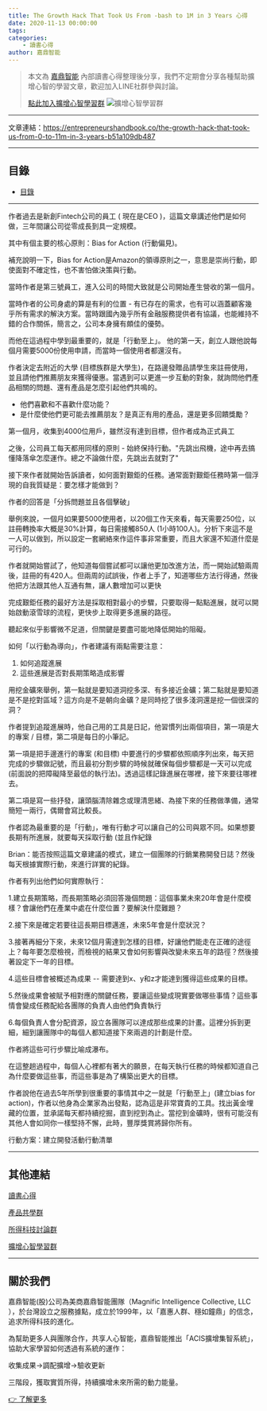 ```yaml
---
title: The Growth Hack That Took Us From -bash to 1M in 3 Years 心得
date: 2020-11-13 00:00:00
tags:
categories:
	- 讀書心得
author: 嘉鼎智能
---
```


> 本文為 [嘉鼎智能](#關於我們) 內部讀書心得整理後分享，我們不定期會分享各種幫助擴增心智的學習文章，歡迎加入LINE社群參與討論。
>
> [點此加入擴增心智學習群](https://line.me/ti/g2/asPFU-0w4o9MIRSBdb4gtg)
> ![擴增心智學習群](/img/擴增心智學習群.jpg)

---


文章連結：https://entrepreneurshandbook.co/the-growth-hack-that-took-us-from-0-to-11m-in-3-years-b51a109db487


---
## 目錄
- [目錄](#目錄)

---

作者過去是新創Fintech公司的員工 ( 現在是CEO )，這篇文章講述他們是如何做，三年間讓公司從零成長到具一定規模。

其中有個主要的核心原則：Bias for Action (行動偏見)。

補充說明一下，Bias for Action是Amazon的領導原則之一，意思是崇尚行動，即使面對不確定性，也不害怕做決策與行動。

當時作者是第三號員工，進入公司的時間大致就是公司開始產生營收的第一個月。

當時作者的公司身處的算是有利的位置 - 有已存在的需求，也有可以涵蓋顧客幾乎所有需求的解決方案。當時跟國內幾乎所有金融服務提供者有協議，也能維持不錯的合作關係，簡言之，公司本身擁有頗佳的優勢。

而他在這過程中學到最重要的，就是「行動至上」。
他的第一天，創立人跟他說每個月需要5000份使用申請，而當時一個使用者都還沒有。

作者決定去附近的大學 (目標族群是大學生)，在路邊發贈品請學生來註冊使用，並且請他們推薦朋友來獲得優惠。當遇到可以更進一步互動的對象，就詢問他們產品相關的問題、還有產品是怎麼引起他們共鳴的。

- 他們喜歡和不喜歡什麼功能？
- 是什麼使他們更可能去推薦朋友？是真正有用的產品，還是更多回饋獎勵？

第一個月，收集到4000位用戶，雖然沒有達到目標，但作者成為正式員工

之後，公司員工每天都用同樣的原則 - 始終保持行動。"先跳出飛機，途中再去搞懂降落傘怎麼運作。總之不論做什麼，先跳出去就對了"

接下來作者就開始告訴讀者，如何面對艱鉅的任務。通常面對艱鉅任務時第一個浮現的自我質疑是：要怎樣才能做到？

作者的回答是「分拆問題並且各個擊破」

舉例來說，一個月如果要5000使用者，以20個工作天來看，每天需要250位，以註冊轉換率大概是30%計算，每日需接觸850人 (1小時100人)。分析下來這不是一人可以做到，所以設定一套網絡來作這件事非常重要，而且大家還不知道什麼是可行的。

作者就開始嘗試了，他知道每個嘗試都可以讓他更加改進方法，而一開始試驗兩周後，註冊的有420人。但兩周的試誤後，作者上手了，知道哪些方法行得通，然後他把方法跟其他人互通有無，讓人數增加可以更快

完成艱鉅任務的最好方法是採取相對最小的步驟，只要取得一點點進展，就可以開始啟動滾雪球的流程，更快步上取得更多進展的路徑。

聽起來似乎影響微不足道，但關鍵是要盡可能地降低開始的阻礙。

如何「以行動為導向」，作者建議有兩點需要注意：

1. 如何追蹤進展
2. 這些進展是否對長期策略造成影響

用挖金礦來舉例，第一點就是要知道洞挖多深、有多接近金礦；第二點就是要知道是不是挖對區域？這方向是不是朝向金礦？是同時挖了很多淺洞還是挖一個很深的洞？

作者提到追蹤進展時，他自己用的工具是日記，他習慣列出兩個項目，第一項是大的專案 / 目標，第二項是每日的小筆記。

第一項是把手邊進行的專案 (和目標) 中要進行的步驟都依照順序列出來，每天把完成的步驟做記號，而且最初分割步驟的時候就確保每個步驟都是一天可以完成 (前面說的把障礙降至最低的執行法)。透過這樣記錄進展在哪裡，接下來要往哪裡去。

第二項是寫一些抒發，讓頭腦清除雜念或理清思緒、為接下來的任務做準備，通常簡短一兩行，偶爾會寫比較長。

作者認為最重要的是「行動」，唯有行動才可以讓自己的公司與眾不同。如果想要長期有所進展，就要每天採取行動 (並且作紀錄


Brian：能否按照這篇文章建議的模式，建立一個團隊的行銷業務開發日誌？然後每天根據實際行動，來進行詳實的紀錄。


作者有列出他們如何實際執行：

1.建立長期策略，而長期策略必須回答幾個問題：這個事業未來20年會是什麼模樣？會讓他們在產業中處在什麼位置？要解決什麼難題？

2.接下來是確定若要往這長期目標邁進，未來5年會是什麼狀況？

3.接著再細分下來，未來12個月需達到怎樣的目標，好讓他們能走在正確的途徑上？每年要怎麼檢視，而檢視的結果又會如何影響與改變未來五年的路徑？然後接著設定下一年的目標。

4.這些目標會被概述為成果 -- 需要達到x、y和z才能達到獲得這些成果的目標。

5.然後成果會被賦予相對應的關鍵任務，要讓這些變成現實要做哪些事情？這些事情會變成任務配給各團隊的負責人由他們負責執行

6.每個負責人會分配資源，設立各團隊可以達成那些成果的計畫。這裡分拆到更細，細到讓團隊中的每個人都知道接下來兩週的計劃是什麼。

作者將這些可行步驟比喻成瀑布。



在這整趟過程中，每個人心裡都有著大的願景，在每天執行任務的時候都知道自己為什麼要做這些事，而這些事是為了構築出更大的目標。

作者說他在過去5年所學到很重要的事情其中之一就是「行動至上」(建立bias for action)，作者以他身為企業家為出發點，認為這是非常寶貴的工具。找出黃金埋藏的位置，並承諾每天都持續挖掘，直到挖到為止。當挖到金礦時，很有可能沒有其他人會如同你一樣堅持不懈，此時，豐厚獎賞將歸你所有。


行動方案：建立開發活動行動清單

---
## 其他連結

[讀書心得](/categories/讀書心得)

[產品共學群](https://line.me/ti/g2/Dj4AkbdDsY6o4D_CdDUB6Q?utm_source=invitation&utm_medium=link_copy&utm_campaign=default)

[所得科技討論群](https://line.me/ti/g2/asPFU-0w4o9MIRSBdb4gtg?utm_source=invitation&utm_medium=link_copy&utm_campaign=default)

[擴增心智學習群](https://line.me/ti/g2/asPFU-0w4o9MIRSBdb4gtg?utm_source=invitation&utm_medium=link_copy&utm_campaign=default)


---
## 關於我們
嘉鼎智能(股)公司為美商嘉鼎智能團隊（Magnific Intelligence Collective, LLC ），於台灣設立之服務據點，成立於1999年，以「嘉惠人群、穩如鐘鼎」的信念，追求所得科技的進化。 

為幫助更多人與團隊合作，共享人心智能，嘉鼎智能推出「ACIS擴增集智系統」，協助大家學習如何透過有系統的運作：

 收集成果->調配擴增->驗收更新

三階段，獲取實質所得，持續擴增未來所需的動力能量。 

[👉 了解更多](https://act.magnific.biz)
